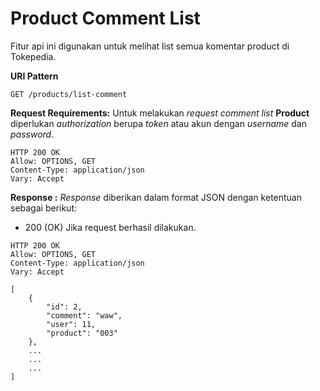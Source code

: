 # Product Comment List
Fitur api ini digunakan untuk melihat list semua komentar product di Tokepedia.

**URI Pattern**
```
GET /products/list-comment
```

**Request Requirements:**
Untuk melakukan *request* *comment list* **Product** diperlukan *authorization* berupa *token* atau akun dengan *username* dan *password*. 
```
HTTP 200 OK
Allow: OPTIONS, GET
Content-Type: application/json
Vary: Accept
```

**Response :**
_Response_ diberikan dalam format JSON dengan ketentuan sebagai berikut:
-  200 (OK) Jika request berhasil dilakukan.
```
HTTP 200 OK
Allow: OPTIONS, GET
Content-Type: application/json
Vary: Accept

[
    {
        "id": 2,
        "comment": "waw",
        "user": 11,
        "product": "003"
    },
    ...
    ...
    ...
]
```
